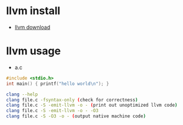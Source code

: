 # llvm install

- [llvm download](http://releases.llvm.org/download.html)

# llvm usage

- a.c

```c
#include <stdio.h>
int main() { printf("hello world\n"); }
```

```bash
clang --help
clang file.c -fsyntax-only (check for correctness)
clang file.c -S -emit-llvm -o - (print out unoptimized llvm code)
clang file.c -S -emit-llvm -o - -O3
clang file.c -S -O3 -o - (output native machine code)
```

